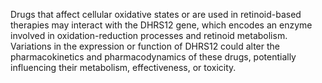 Drugs that affect cellular oxidative states or are used in retinoid-based therapies may interact with the DHRS12 gene, which encodes an enzyme involved in oxidation-reduction processes and retinoid metabolism. Variations in the expression or function of DHRS12 could alter the pharmacokinetics and pharmacodynamics of these drugs, potentially influencing their metabolism, effectiveness, or toxicity.